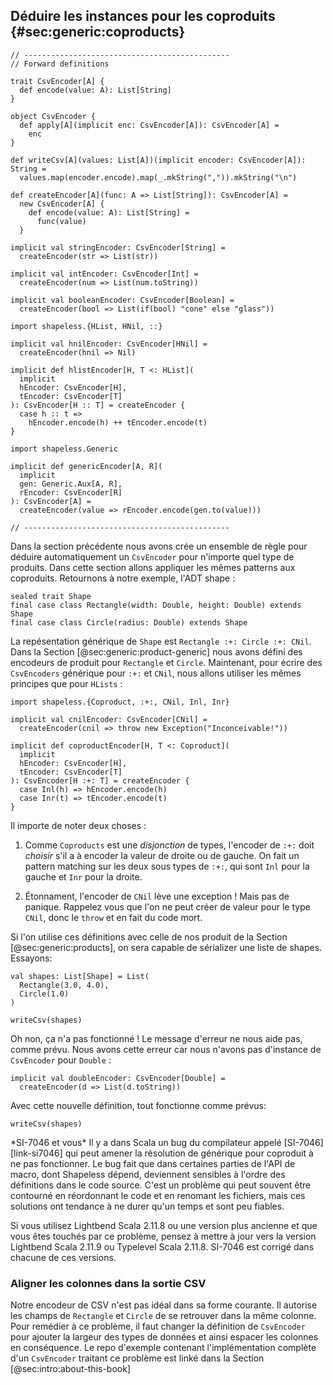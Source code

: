 ## Déduire les instances pour les coproduits {#sec:generic:coproducts}

```tut:book:invisible
// ----------------------------------------------
// Forward definitions

trait CsvEncoder[A] {
  def encode(value: A): List[String]
}

object CsvEncoder {
  def apply[A](implicit enc: CsvEncoder[A]): CsvEncoder[A] =
    enc
}

def writeCsv[A](values: List[A])(implicit encoder: CsvEncoder[A]): String =
  values.map(encoder.encode).map(_.mkString(",")).mkString("\n")

def createEncoder[A](func: A => List[String]): CsvEncoder[A] =
  new CsvEncoder[A] {
    def encode(value: A): List[String] =
      func(value)
  }

implicit val stringEncoder: CsvEncoder[String] =
  createEncoder(str => List(str))

implicit val intEncoder: CsvEncoder[Int] =
  createEncoder(num => List(num.toString))

implicit val booleanEncoder: CsvEncoder[Boolean] =
  createEncoder(bool => List(if(bool) "cone" else "glass"))

import shapeless.{HList, HNil, ::}

implicit val hnilEncoder: CsvEncoder[HNil] =
  createEncoder(hnil => Nil)

implicit def hlistEncoder[H, T <: HList](
  implicit
  hEncoder: CsvEncoder[H],
  tEncoder: CsvEncoder[T]
): CsvEncoder[H :: T] = createEncoder {
  case h :: t =>
    hEncoder.encode(h) ++ tEncoder.encode(t)
}

import shapeless.Generic

implicit def genericEncoder[A, R](
  implicit
  gen: Generic.Aux[A, R],
  rEncoder: CsvEncoder[R]
): CsvEncoder[A] =
  createEncoder(value => rEncoder.encode(gen.to(value)))

// ----------------------------------------------
```
Dans la section précédente nous avons crée un ensemble de règle
pour déduire automatiquement un `CsvEncoder` pour n'importe quel type de produits.
Dans cette section allons appliquer les mêmes patterns aux coproduits.
Retournons à notre exemple, l'ADT shape :

```tut:book:silent
sealed trait Shape
final case class Rectangle(width: Double, height: Double) extends Shape
final case class Circle(radius: Double) extends Shape
```

La repésentation générique de `Shape` est
`Rectangle :+: Circle :+: CNil`.
Dans la Section [@sec:generic:product-generic]
nous avons défini des encodeurs de produit pour `Rectangle` et `Circle`.
Maintenant, pour écrire des `CsvEncoders` générique pour `:+:` et `CNil`,
nous allons utiliser les mêmes principes que pour `HLists` :

```tut:book:silent
import shapeless.{Coproduct, :+:, CNil, Inl, Inr}

implicit val cnilEncoder: CsvEncoder[CNil] =
  createEncoder(cnil => throw new Exception("Inconceivable!"))

implicit def coproductEncoder[H, T <: Coproduct](
  implicit
  hEncoder: CsvEncoder[H],
  tEncoder: CsvEncoder[T]
): CsvEncoder[H :+: T] = createEncoder {
  case Inl(h) => hEncoder.encode(h)
  case Inr(t) => tEncoder.encode(t)
}
```

Il importe de noter deux choses :

 1. Comme `Coproducts` est une *disjonction* de types,
    l'encoder de `:+:` doit *choisir*
    s'il a à encoder la valeur de droite ou de gauche.
    On fait un pattern matching sur les deux sous types de `:+:`,
    qui sont `Inl` pour la gauche et `Inr` pour la droite.

 2. Étonnament, l'encoder de `CNil` lève une exception !
    Mais pas de panique.
    Rappelez vous que l'on ne peut
    créer de valeur pour le type `CNil`,
    donc le `throw` et en fait du code mort.

Si l'on utilise ces définitions avec celle de nos produit de la Section [@sec:generic:products],
on sera capable de sérializer une liste de shapes.
Essayons:

```tut:book:silent
val shapes: List[Shape] = List(
  Rectangle(3.0, 4.0),
  Circle(1.0)
)
```

```tut:book:fail
writeCsv(shapes)
```

Oh non, ça n'a pas fonctionné !
Le message d'erreur ne nous aide pas, comme prévu.
Nous avons cette erreur car nous n'avons
pas d'instance de `CsvEncoder` pour `Double` :

```tut:book:silent
implicit val doubleEncoder: CsvEncoder[Double] =
  createEncoder(d => List(d.toString))
```

Avec cette nouvelle définition, tout fonctionne comme prévus:

```tut:book
writeCsv(shapes)
```

<div class="callout callout-warning">
  *SI-7046 et vous*
  Il y a dans Scala un bug du compilateur appelé [SI-7046][link-si7046]
  qui peut amener la résolution de générique pour coproduit à ne pas fonctionner.
  Le bug fait que dans certaines parties de l'API de macro,
  dont Shapeless dépend, deviennent sensibles à l'ordre
  des définitions dans le code source.
  C'est un problème qui peut souvent être contourné
  en réordonnant le code et en renomant les fichiers,
  mais ces solutions ont tendance à ne durer qu'un temps
  et sont peu fiables.

  Si vous utilisez Lightbend Scala 2.11.8 ou une version plus ancienne
  et que vous êtes touchés par ce problème, pensez à mettre à jour
  vers la version Lightbend Scala 2.11.9 ou Typelevel Scala 2.11.8.
  SI-7046 est corrigé dans chacune de ces versions.
</div>

### Aligner les colonnes dans la sortie CSV

Notre encodeur de CSV n'est pas idéal dans sa forme courante.
Il autorise les champs de `Rectangle` et `Circle`
de se retrouver dans la même colonne.
Pour remédier à ce problème, il faut changer
la définition de `CsvEncoder`
pour ajouter la largeur des types de données et ainsi
espacer les colonnes en conséquence.
Le repo d'exemple contenant
l'implémentation complète d'un `CsvEncoder`
traitant ce problème est
linké dans la Section [@sec:intro:about-this-book]
